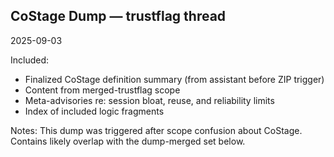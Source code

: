 ## CoStage Dump — trustflag thread
2025-09-03

Included:
- Finalized CoStage definition summary (from assistant before ZIP trigger)
- Content from merged-trustflag scope
- Meta-advisories re: session bloat, reuse, and reliability limits
- Index of included logic fragments

Notes:
This dump was triggered after scope confusion about CoStage. Contains likely overlap with the dump-merged set below.
